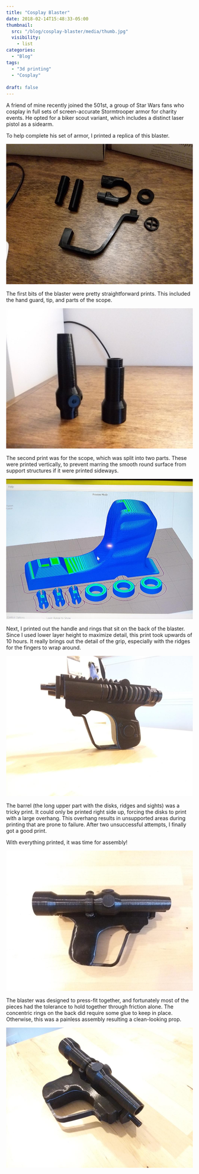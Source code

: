 ```yaml
---
title: "Cosplay Blaster"
date: 2018-02-14T15:48:33-05:00
thumbnail:
  src: "/blog/cosplay-blaster/media/thumb.jpg"
  visibility:
    - list
categories:
  - "Blog"
tags:
  - "3d printing"
  - "Cosplay"

draft: false
---
```


A friend of mine recently joined the 501st, a group of Star Wars fans who cosplay in full sets of screen-accurate Stormtrooper armor for charity events. He opted for a biker scout variant, which includes a distinct laser pistol as a sidearm.

To help complete his set of armor, I printed a replica of this blaster.

<!--more-->

![First bits](media/02cb01.jpg)

The first bits of the blaster were pretty straightforward prints. This included the hand guard, tip, and parts of the scope.

![Scope](media/02cb02.jpg)

The second print was for the scope, which was split into two parts. These were printed vertically, to prevent marring the smooth round surface from support structures if it were printed sideways.

![Handle](media/02cb03.jpg)

Next, I printed out the handle and rings that sit on the back of the blaster. Since I used lower layer height to maximize detail, this print took upwards of 10 hours. It really brings out the detail of the grip, especially with the ridges for the fingers to wrap around.

![Assembled 3](media/02cb06.jpg)

The barrel (the long upper part with the disks, ridges and sights) was a tricky print. It could only be printed right side up, forcing the disks to print with a large overhang. This overhang results in unsupported areas during printing that are prone to failure. After two unsuccessful attempts, I finally got a good print.

With everything printed, it was time for assembly!

![Assembled 1](media/02cb04.jpg)

The blaster was designed to press-fit together, and fortunately most of the pieces had the tolerance to hold together through friction alone. The concentric rings on the back did require some glue to keep in place. Otherwise, this was a painless assembly resulting a clean-looking prop.

![Assembled 2](media/02cb05.jpg)
